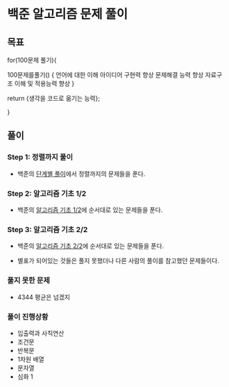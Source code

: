 # 백준 알고리즘 문제 풀이

## 목표

for(100문제 풀기){

100문제를풀기() {
언어에 대한 이해
아이디어 구현력 향상
문제해결 능력 향상
자료구조 이해 및 적용능력 향상
}

return {생각을 코드로 옮기는 능력};

}

## 풀이

### Step 1: 정렬까지 풀이

- 백준의 [단계별 풀이](https://www.acmicpc.net/step)에서 정렬까지의 문제들을 푼다.

### Step 2: 알고리즘 기초 1/2

- 백준의 [알고리즘 기초 1/2](https://www.acmicpc.net/workbook/view/1443)에 순서대로 있는 문제들을 푼다.

### Step 3: 알고리즘 기초 2/2

- 백준의 [알고리즘 기초 2/2](https://www.acmicpc.net/workbook/view/1444)에 순서대로 있는 문제들을 푼다.

- 별표가 되어있는 것들은 풀지 못했더나 다른 사람의 풀이를 참고했던 문제들이다.

### 풀지 못한 문제

- 4344 평균은 넘겠지

### 풀이 진행상황

- 입출력과 사칙연산
- 조건문
- 반복문
- 1차원 배열
- 문자열
- 심화 1
